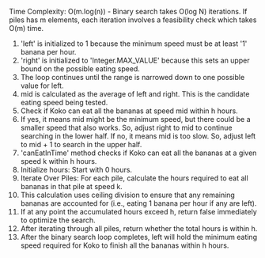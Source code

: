 Time Complexity: O(m.log(n)) - Binary search takes O(log N) iterations. If piles has m elements, each iteration involves a feasibility check which takes O(m) time.

1. 'left' is initialized to 1 because the minimum speed must be at least '1' banana per hour.
2. 'right' is initialized to 'Integer.MAX_VALUE' because this sets an upper bound on the possible eating speed.
3. The loop continues until the range is narrowed down to one possible value for left.
4. mid is calculated as the average of left and right. This is the candidate eating speed being tested.
5. Check if Koko can eat all the bananas at speed mid within h hours.
6. If yes, it means mid might be the minimum speed, but there could be a smaller speed that also works. So, adjust right to mid to continue searching in the lower half. If no, it means mid is too slow. So, adjust left to mid + 1 to search in the upper half.
7. 'canEatInTime' method checks if Koko can eat all the bananas at a given speed k within h hours.
8. Initialize hours: Start with 0 hours.
9. Iterate Over Piles: For each pile, calculate the hours required to eat all bananas in that pile at speed k.
10. This calculation uses ceiling division to ensure that any remaining bananas are accounted for (i.e., eating 1 banana per hour if any are left).
11. If at any point the accumulated hours exceed h, return false immediately to optimize the search.
12. After iterating through all piles, return whether the total hours is within h.
13. After the binary search loop completes, left will hold the minimum eating speed required for Koko to finish all the bananas within h hours.
